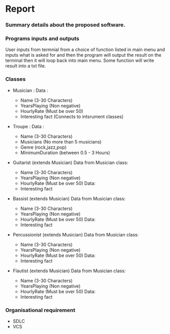 # Report

### Summary details about the proposed software.

### Programs inputs and outputs

User inputs from termnial from a choice of function listed in main menu and inputs what is asked for and then the program will output the result on the terminal then it will loop back into main menu. Some function will write result into a txt file.

### Classes
- Musician : 
    Data : 
    - Name (3-30 Characters)
    - YearsPlaying (Non negative)
    - HourlyRate (Must be over 50)
    - Interesting fact (Connects to intsrument classes)

- Troupe :
    Data : 
    - Name (3-30 Characters)
    - Musicians (No more than 5 musicians)
    - Genre (rock,jazz,pop)
    - MinimumDuration (between 0.5 - 3 Hours)

- Guitarist (extends Musician)
    Data from Musician class:
    - Name (3-30 Characters)
    - YearsPlaying (Non negative)
    - HourlyRate (Must be over 50)
    Data:
    - Interesting fact
- Bassist (extends Musician)
    Data from Musician class:
    - Name (3-30 Characters)
    - YearsPlaying (Non negative)
    - HourlyRate (Must be over 50)
    Data:
    - Interesting fact
- Percussionist (extends Musician)
    Data from Musician class:
    - Name (3-30 Characters)
    - YearsPlaying (Non negative)
    - HourlyRate (Must be over 50)
    Data:
    - Interesting fact
- Flautist (extends Musician)
    Data from Musician class:
    - Name (3-30 Characters)
    - YearsPlaying (Non negative)
    - HourlyRate (Must be over 50)
    Data:
    - Interesting fact

### Organisational requirement
- SDLC
- VCS